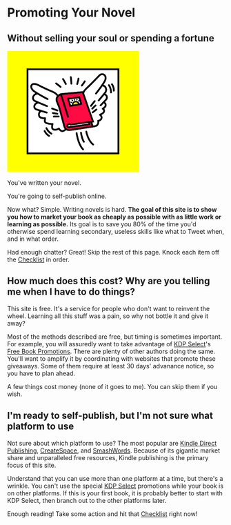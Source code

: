 # Promoting Your Novel

## Without selling your soul or spending a fortune

<img class="pure-img" style="height:20em;" src="/images/promoting-your-novel-900x825.png" alt="Promotingyournovel.com logo">

You've written your novel. 

You're going to self-publish online.

Now what? Simple. Writing novels is hard. **The goal of this site is to show you how to market your book as cheaply as possible with as little work or learning as possible.** Its goal is to save you 80% of the time you'd otherwise spend learning secondary, useless skills like what to Tweet when, and in what order.

Had enough chatter? Great! Skip the rest of this page. Knock each item off the [Checklist](check) in order. 

## How much does this cost? Why are you telling me when I have to do things?

This site is free. It's a service for people who don't want to reinvent the wheel. Learning all this stuff was a pain, so why not bottle it and give it away?

Most of the methods described are free, but timing is sometimes important. For example, you will assuredly want to take advantage of [KDP Select](check/join-kdp-select)'s [Free Book Promotions](https://kdp.amazon.com/help/topic/A34IQ0W14ZKXM9). There are plenty of other authors doing the same. You'll want to amplify it by coordinating with websites that promote these giveaways. Some of them require at least 30 days' advanance notice, so you have to plan ahead.

A few things cost money (none of it goes to me). You can skip them if you wish.

## I'm ready to self-publish, but I'm not sure what platform to use

Not sure about which platform to use? The most popular are [Kindle Direct Publishing](https://kdp.amazon.com), [CreateSpace](https://www.createspace.com), and [SmashWords](https://www.smashwords.com). Because of its gigantic market share and unparalleled free resources, Kindle publishing is the primary focus of this site.

Understand that you can use more than one platform at a time, but there's a wrinkle. You can't use the special  [KDP Select](check/join-kdp-select) promotions while your book is on other platforms. If this is your first book, it is probably better to start with KDP Select, then branch out to the other platforms later.

Enough reading! Take some action and hit that [Checklist](check) right now!




